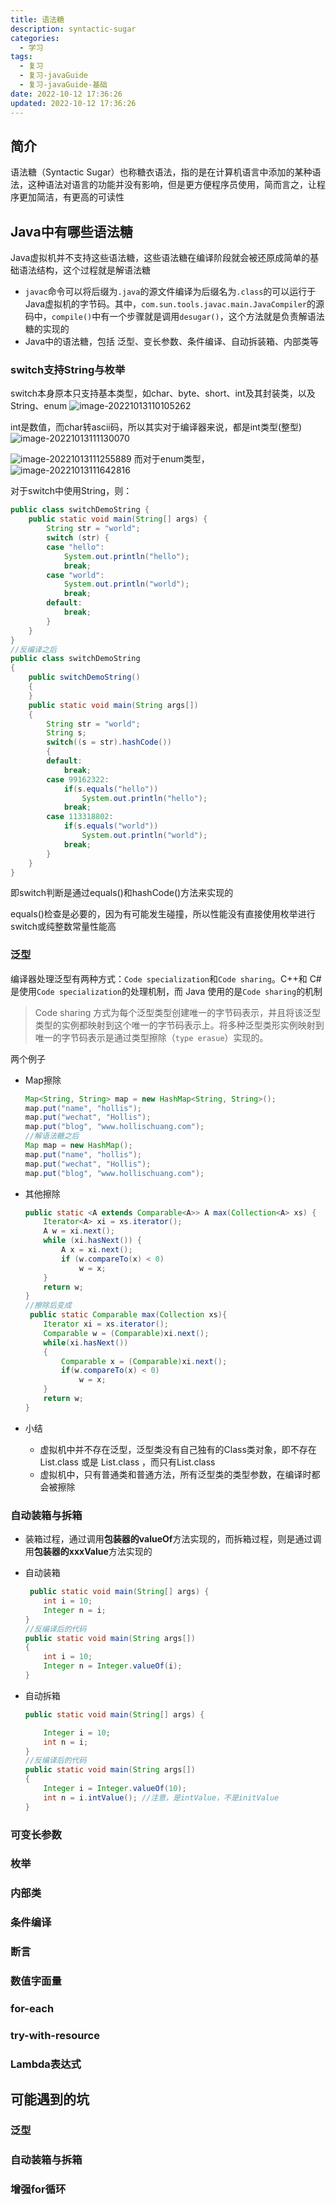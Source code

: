 ```yaml
---
title: 语法糖
description: syntactic-sugar
categories:
  - 学习
tags:
  - 复习
  - 复习-javaGuide
  - 复习-javaGuide-基础
date: 2022-10-12 17:36:26
updated: 2022-10-12 17:36:26
---
```




## 简介

语法糖（Syntactic Sugar）也称糖衣语法，指的是在计算机语言中添加的某种语法，这种语法对语言的功能并没有影响，但是更方便程序员使用，简而言之，让程序更加简洁，有更高的可读性

## Java中有哪些语法糖

Java虚拟机并不支持这些语法糖，这些语法糖在编译阶段就会被还原成简单的基础语法结构，这个过程就是解语法糖

- ```javac```命令可以将后缀为```.java```的源文件编译为后缀名为```.class```的可以运行于Java虚拟机的字节码。其中，```com.sun.tools.javac.main.JavaCompiler```的源码中，```compile()```中有一个步骤就是调用```desugar()```，这个方法就是负责解语法糖的实现的
- Java中的语法糖，包括 泛型、变长参数、条件编译、自动拆装箱、内部类等

### switch支持String与枚举

switch本身原本只支持基本类型，如char、byte、short、int及其封装类，以及String、enum 
![image-20221013110105262](https://raw.githubusercontent.com/lwmfjc/lwmfjc.github.io.resource/main/img/image-20221013110105262.png)

int是数值，而char转ascii码，所以其实对于编译器来说，都是int类型(整型)
![image-20221013111130070](https://raw.githubusercontent.com/lwmfjc/lwmfjc.github.io.resource/main/img/image-20221013111130070.png)

![image-20221013111255889](https://raw.githubusercontent.com/lwmfjc/lwmfjc.github.io.resource/main/img/image-20221013111255889.png)
而对于enum类型，  
![image-20221013111642816](https://raw.githubusercontent.com/lwmfjc/lwmfjc.github.io.resource/main/img/image-20221013111642816.png)

对于switch中使用String，则：  

```java
public class switchDemoString {
    public static void main(String[] args) {
        String str = "world";
        switch (str) {
        case "hello":
            System.out.println("hello");
            break;
        case "world":
            System.out.println("world");
            break;
        default:
            break;
        }
    }
}
//反编译之后
public class switchDemoString
{
    public switchDemoString()
    {
    }
    public static void main(String args[])
    {
        String str = "world";
        String s;
        switch((s = str).hashCode())
        {
        default:
            break;
        case 99162322:
            if(s.equals("hello"))
                System.out.println("hello");
            break;
        case 113318802:
            if(s.equals("world"))
                System.out.println("world");
            break;
        }
    }
}
```

即switch判断是通过equals()和hashCode()方法来实现的

equals()检查是必要的，因为有可能发生碰撞，所以性能没有直接使用枚举进行switch或纯整数常量性能高

### 泛型

编译器处理泛型有两种方式：`Code specialization`和`Code sharing`。C++和 C#是使用`Code specialization`的处理机制，而 Java 使用的是`Code sharing`的机制

> Code sharing 方式为每个泛型类型创建唯一的字节码表示，并且将该泛型类型的实例都映射到这个唯一的字节码表示上。将多种泛型类形实例映射到唯一的字节码表示是通过类型擦除（`type erasue`）实现的。

两个例子  

- Map擦除

  ```java
  Map<String, String> map = new HashMap<String, String>();
  map.put("name", "hollis");
  map.put("wechat", "Hollis");
  map.put("blog", "www.hollischuang.com");
  //解语法糖之后
  Map map = new HashMap();
  map.put("name", "hollis");
  map.put("wechat", "Hollis");
  map.put("blog", "www.hollischuang.com");
  ```

- 其他擦除  

  ```java
  public static <A extends Comparable<A>> A max(Collection<A> xs) {
      Iterator<A> xi = xs.iterator();
      A w = xi.next();
      while (xi.hasNext()) {
          A x = xi.next();
          if (w.compareTo(x) < 0)
              w = x;
      }
      return w;
  }
  //擦除后变成
   public static Comparable max(Collection xs){
      Iterator xi = xs.iterator();
      Comparable w = (Comparable)xi.next();
      while(xi.hasNext())
      {
          Comparable x = (Comparable)xi.next();
          if(w.compareTo(x) < 0)
              w = x;
      }
      return w;
  }
  ```

- 小结

  - 虚拟机中并不存在泛型，泛型类没有自己独有的Class类对象，即不存在List<String>.class 或是 List<Integer>.class ，而只有List.class
  - 虚拟机中，只有普通类和普通方法，所有泛型类的类型参数，在编译时都会被擦除

### 自动装箱与拆箱

- 装箱过程，通过调用**包装器的valueOf**方法实现的，而拆箱过程，则是通过调用**包装器的xxxValue**方法实现的

- 自动装箱

  ```java
   public static void main(String[] args) {
      int i = 10;
      Integer n = i;
  }
  //反编译后的代码
  public static void main(String args[])
  {
      int i = 10;
      Integer n = Integer.valueOf(i);
  }
  ```

- 自动拆箱  

  ```java
  public static void main(String[] args) {
  
      Integer i = 10;
      int n = i;
  }
  //反编译后的代码
  public static void main(String args[])
  {
      Integer i = Integer.valueOf(10);
      int n = i.intValue(); //注意，是intValue，不是initValue
  }
  ```

  

### 可变长参数



### 枚举

### 内部类

### 条件编译

### 断言

### 数值字面量

### for-each

### try-with-resource

### Lambda表达式

## 可能遇到的坑

### 泛型

### 自动装箱与拆箱

### 增强for循环

